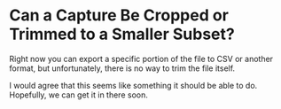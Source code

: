 # Can a Capture Be Cropped or Trimmed to a Smaller Subset?

Right now you can export a specific portion of the file to CSV or another format, but unfortunately, there is no way to trim the file itself.

I would agree that this seems like something it should be able to do. Hopefully, we can get it in there soon.

